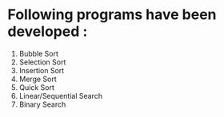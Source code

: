 # Following programs have been developed :

1) Bubble Sort
2) Selection Sort
3) Insertion Sort
4) Merge Sort
5) Quick Sort
6) Linear/Sequential Search
7) Binary Search
